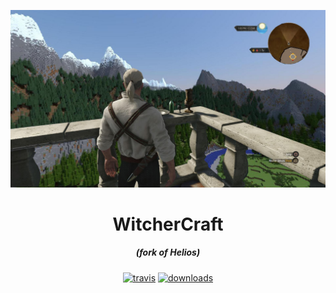<p align="center"><img src="./app/assets/images/mcgeralt.png" width="1920px" alt="aventium softworks"></p>

<h1 align="center">WitcherCraft</h1>

<em><h5 align="center">(fork of Helios)</h5></em>

[<p align="center"><img src="https://img.shields.io/travis/dscalzi/HeliosLauncher.svg?style=for-the-badge" alt="travis">](https://travis-ci.org/Chesvin1/FarfaniaLauncher) [<img src="https://img.shields.io/github/downloads/dscalzi/HeliosLauncher/total.svg?style=for-the-badge" alt="downloads">](https://github.com/Chesvin1/FarfaniaLauncher/releases)

